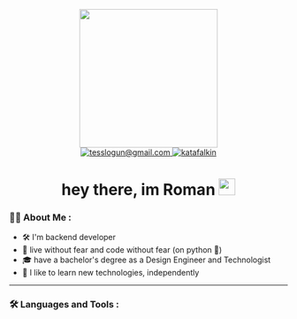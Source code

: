 <div id="header" align="center">
  <img src="https://media3.giphy.com/media/M9kgjEsLG6LMbYC9dl/giphy.gif?cid=ecf05e47fkc4nzaavrupe3l8px9u1ta2umorvoupk0vgqk5u&rid=giphy.gif&ct=g"
       width="250"/>
</div>

<div id="badges" align="center">
<!--   <a href="your-linkedin-URL">
    <img src="https://img.shields.io/badge/LinkedIn-blue?style=for-the-badge&logo=linkedin&logoColor=white" alt="LinkedIn Badge"/>
  </a>
  <a href="your-youtube-URL">
    <img src="https://img.shields.io/badge/YouTube-red?style=for-the-badge&logo=youtube&logoColor=white" alt="Youtube Badge"/>
  </a>
  <a href="your-twitter-URL">
    <img src="https://img.shields.io/badge/Twitter-blue?style=for-the-badge&logo=twitter&logoColor=white" alt="Twitter Badge"/>
  </a> -->
  <a href="mailto:tesslogun@gmail.com">
    <img src="https://img.shields.io/badge/-tesslogun@gmail.com-c14438?style=flat&logo=Gmail&logoColor=white" alt="tesslogun@gmail.com"/>
  </a>
  <a href="https://t.me/katafalkin">
    <img src="https://img.shields.io/badge/-blue?style=social&logo=telegram&link=https://t.me/katafalkin" alt="katafalkin"/>
  </a>
</div>

<h1 align="center">
  hey there, im Roman 
  <img src="https://media.giphy.com/media/hvRJCLFzcasrR4ia7z/giphy.gif" width="30px"/>
</h1>

<!-- <div align="center">
  <img src="https://media0.giphy.com/media/1GEATImIxEXVR79Dhk/giphy.gif?cid=ecf05e47yj6egwcen2qnscoxrlgmfv0czzdi65ywyzo6gmhk&rid=giphy.gif&ct=g" width="600" height="300"/>
</div> -->

### :man_technologist: About Me :

- 🛠 I'm backend developer
- :dragon: live without fear and code without fear (on python 🐍)
- :mortar_board: have a bachelor's degree as a Design Engineer and Technologist
- 👀 I like to learn new technologies, independently

---

### :hammer_and_wrench: Languages and Tools :
